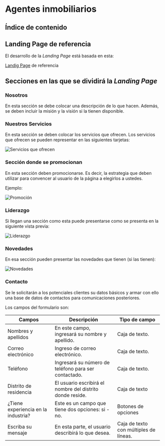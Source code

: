 # Agentes inmobiliarios

## Índice de contenido



## Landing Page de referencia

El desarrollo de la _Landing Page_ está basada en esta:

[Landig Page][landing] de referencia

## Secciones en las que se dividirá la _Landing Page_

### Nosotros

En esta sección se debe colocar una descripción de lo que hacen. Además, se deben incluir la misión y la visión si la tienen disponible.

### Nuestros Servicios

En esta sección se deben colocar los servicios que ofrecen. Los servicios que ofrecen se pueden representar en las siguientes tarjetas:

![Servicios que ofrecen][servicios]


### Sección donde se promocionan

En esta sección deben promocionarse. Es decir, la estrategia que deben utilizar para convencer al usuario de la página a elegirlos a ustedes.

Ejemplo:

![Promoción][promocion]

### Liderazgo

Si llegan una sección como esta puede presentarse como se presenta en la siguiente vista previa:

![Liderazgo][liderazgo]

### Novedades

En esa sección pueden presentar las novedades que tienen (si las tienen):

![Novedades][novedades]

### Contacto

Se le solicitarán a los potenciales clientes su datos básicos y armar con ello una base de datos de contactos para comunicaciones posteriores.

Los campos del formulario son:

| Campos | Descripción | Tipo de campo
| - | - | - | 
Nombres y apellidos | En este campo, ingresará su nombre y apellido. | Caja de texto.
| Correo electrónico | Ingreso de correo electrónico. | Caja de texto.
| Teléfono | Ingresará su número de teléfono para ser contactado. | Caja de texto.
| Distrito de residencia | El usuario escribirá el nombre del distrito donde reside. | Caja de texto
| ¿Tiene experiencia en la industria? | Este es un campo que tiene dos opciones: si - no. | Botones de opciones
| Escriba su mensaje | En esta parte, el usuario describirá lo que desea. | Caja de texto con múltiples de líneas.

<!-- Enlaes -->

[landing]: https://kwba.com.ar/ "Landing Page de referencia"

<!-- Imágenes -->
[servicios]: https://i.ibb.co/ZYFWgGR/imagen.png "Ejemplo de nuestros servicios"

[promocion]: https://i.ibb.co/0Z9QYxS/imagen.png "Ejemplo de una sección donde se promocionan"

[liderazgo]: https://i.ibb.co/K0g0mSz/imagen.png "Ejemplo de cómo presentarse"

[novedades]: https://i.ibb.co/0F5QCJL/imagen.png "Vista previa de novedades"

<!-- Índice de contenido -->
[agentes-inmobiliarios]: #agentes-inmobiliarios "Agentes inmobiliarios"


[referencia]: ##landing-page-de-referencia "Página Web de referencia"

[secciones]: #secciones-en-las-que-se-dividir%C3%A1-la-landing-page "Secciones en las que se dividirá la página"

[seccion-nosotros]: #nosotros "Nosotros"

[seccion-servicios]: #nuestros-servicios "Nuestros servicios"


